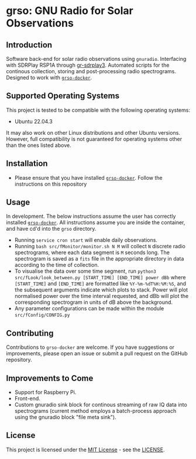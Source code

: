 # grso: GNU Radio for Solar Observations

## Introduction
Software back-end for solar radio observations using ```gnuradio```. Interfacing with SDRPlay RSP1A through [gr-sdrplay3](https://github.com/fventuri/gr-sdrplay3.git). Automated scripts for the continous collection, storing and post-processing radio spectrograms. Designed to work with [```grso-docker```](https://github.com/jcfitzpatrick12/grso-docker.git). 

## Supported Operating Systems

This project is tested to be compatible with the following operating systems:

- Ubuntu 22.04.3

It may also work on other Linux distributions and other Ubuntu versions. However, full compatibility is not guaranteed for operating systems other than the ones listed above.

## Installation
- Please ensure that you have installed [```grso-docker```](https://github.com/jcfitzpatrick12/grso-docker.git). Follow the instructions on this repository

## Usage
In development. The below instructions assume the user has correctly installed [```grso-docker```](https://github.com/jcfitzpatrick12/grso-docker.git). All instructions assume you are inside the container, and have cd'd into the ```grso``` directory.

- Running  ```service cron start``` will enable daily observations. 
- Running ```bash src/fMonitor/monitor.sh N M``` will collect ```N``` discrete radio spectrograms, where each data segment is ```M``` seconds long. The spectrogram is saved as a ```fits``` file in the appropriate directory in data according to the time of collection. 
- To visualise the data over some time segment, run ```python3 src/fLook/look_between.py [START_TIME] [END_TIME] power dBb``` where ```[START_TIME]``` and ```[END_TIME]``` are formatted like ```%Y-%m-%dT%H:%M:%S```, and the subsequent arguments indicate which plots to stack. Power will plot normalised power over the time interval requested, and dBb will plot the corresponding spectrogram in units of dB above the background.
- Any parameter configurations can be made within the module ```src/fConfig/CONFIG.py```

## Contributing
Contributions to `grso-docker` are welcome. If you have suggestions or improvements, please open an issue or submit a pull request on the GitHub repository.

## Improvements to Come
- Support for Raspberry Pi.
- Front-end.
- Custom gnuradio sink block for continous streaming of raw IQ data into spectrograms (current method employs a batch-process approach using the gnuradio block "file meta sink").

## License
This project is licensed under the [MIT License](https://opensource.org/licenses/MIT) - see the [LICENSE](LICENSE).

